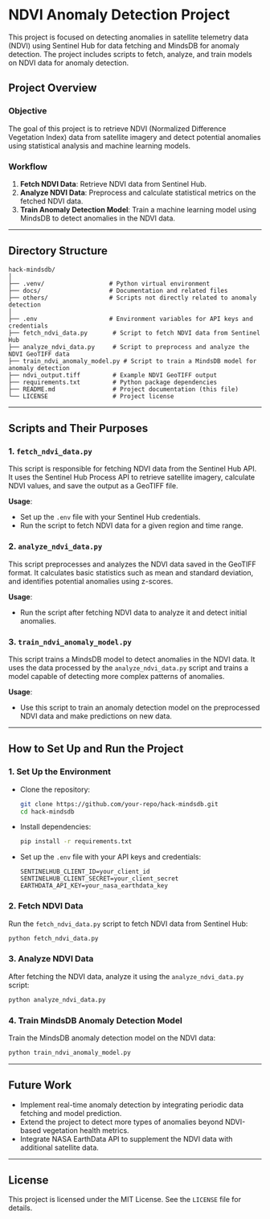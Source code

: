 # NDVI Anomaly Detection Project

This project is focused on detecting anomalies in satellite telemetry data (NDVI) using Sentinel Hub for data fetching and MindsDB for anomaly detection. The project includes scripts to fetch, analyze, and train models on NDVI data for anomaly detection.

## Project Overview

### Objective
The goal of this project is to retrieve NDVI (Normalized Difference Vegetation Index) data from satellite imagery and detect potential anomalies using statistical analysis and machine learning models.

### Workflow
1. **Fetch NDVI Data**: Retrieve NDVI data from Sentinel Hub.
2. **Analyze NDVI Data**: Preprocess and calculate statistical metrics on the fetched NDVI data.
3. **Train Anomaly Detection Model**: Train a machine learning model using MindsDB to detect anomalies in the NDVI data.

---

## Directory Structure

```
hack-mindsdb/
│
├── .venv/                  # Python virtual environment
├── docs/                   # Documentation and related files
├── others/                 # Scripts not directly related to anomaly detection
│
├── .env                    # Environment variables for API keys and credentials
├── fetch_ndvi_data.py       # Script to fetch NDVI data from Sentinel Hub
├── analyze_ndvi_data.py     # Script to preprocess and analyze the NDVI GeoTIFF data
├── train_ndvi_anomaly_model.py # Script to train a MindsDB model for anomaly detection
├── ndvi_output.tiff         # Example NDVI GeoTIFF output
├── requirements.txt         # Python package dependencies
├── README.md                # Project documentation (this file)
└── LICENSE                  # Project license
```

---

## Scripts and Their Purposes

### 1. `fetch_ndvi_data.py`
This script is responsible for fetching NDVI data from the Sentinel Hub API. It uses the Sentinel Hub Process API to retrieve satellite imagery, calculate NDVI values, and save the output as a GeoTIFF file.

**Usage**:
- Set up the `.env` file with your Sentinel Hub credentials.
- Run the script to fetch NDVI data for a given region and time range.

### 2. `analyze_ndvi_data.py`
This script preprocesses and analyzes the NDVI data saved in the GeoTIFF format. It calculates basic statistics such as mean and standard deviation, and identifies potential anomalies using z-scores.

**Usage**:
- Run the script after fetching NDVI data to analyze it and detect initial anomalies.

### 3. `train_ndvi_anomaly_model.py`
This script trains a MindsDB model to detect anomalies in the NDVI data. It uses the data processed by the `analyze_ndvi_data.py` script and trains a model capable of detecting more complex patterns of anomalies.

**Usage**:
- Use this script to train an anomaly detection model on the preprocessed NDVI data and make predictions on new data.

---

## How to Set Up and Run the Project

### 1. Set Up the Environment
- Clone the repository:
  ```bash
  git clone https://github.com/your-repo/hack-mindsdb.git
  cd hack-mindsdb
  ```

- Install dependencies:
  ```bash
  pip install -r requirements.txt
  ```

- Set up the `.env` file with your API keys and credentials:
  ```
  SENTINELHUB_CLIENT_ID=your_client_id
  SENTINELHUB_CLIENT_SECRET=your_client_secret
  EARTHDATA_API_KEY=your_nasa_earthdata_key
  ```

### 2. Fetch NDVI Data
Run the `fetch_ndvi_data.py` script to fetch NDVI data from Sentinel Hub:
```bash
python fetch_ndvi_data.py
```

### 3. Analyze NDVI Data
After fetching the NDVI data, analyze it using the `analyze_ndvi_data.py` script:
```bash
python analyze_ndvi_data.py
```

### 4. Train MindsDB Anomaly Detection Model
Train the MindsDB anomaly detection model on the NDVI data:
```bash
python train_ndvi_anomaly_model.py
```

---

## Future Work
- Implement real-time anomaly detection by integrating periodic data fetching and model prediction.
- Extend the project to detect more types of anomalies beyond NDVI-based vegetation health metrics.
- Integrate NASA EarthData API to supplement the NDVI data with additional satellite data.

---

## License
This project is licensed under the MIT License. See the `LICENSE` file for details.
```